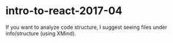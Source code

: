 # intro-to-react-2017-04
If you want to analyze code structure, I suggest seeing files under info/structure (using XMind).
